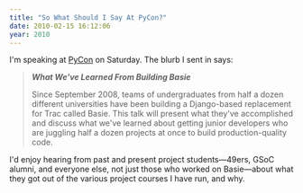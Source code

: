```yaml
---
title: "So What Should I Say At PyCon?"
date: 2010-02-15 16:12:06
year: 2010
---
```

I'm speaking at <a href="http://us.pycon.org/2010/about/">PyCon</a> on Saturday. The blurb I sent in says:
<blockquote><strong><em>What We've Learned From Building Basie</em></strong>

Since September 2008, teams of undergraduates from half a dozen different universities have been building a Django-based replacement for Trac called Basie. This talk will present what they've accomplished and discuss what we've learned about getting junior developers who are juggling half a dozen projects at once to build production-quality code.</blockquote>
I'd enjoy hearing from past and present project students—49ers, GSoC alumni, and everyone else, not just those who worked on Basie—about what they got out of the various project courses I have run, and why.
